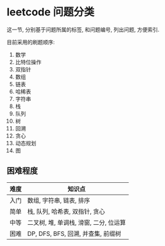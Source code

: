 # leetcode 问题分类

这一节, 分别基于问题所属的标签, 和问题编号, 列出问题, 方便索引.

目前采用的刷题顺序:

1. 数学
2. 比特位操作
3. 双指针
4. 数组
5. 链表
6. 哈稀表
7. 字符串
8. 栈
9. 队列
10. 树
11. 回溯
12. 贪心
13. 动态规划
14. 图

## 困难程度

| 难度 | 知识点                        |
|----|----------------------------|
| 入门 | 数组, 字符串, 链表, 排序            |
| 简单 | 栈, 队列, 哈希表, 双指针, 贪心        |
| 中等 | 二叉树, 堆, 单调栈, 滑窗, 二分, 位运算   |
| 困难 | DP, DFS, BFS, 回溯, 并查集, 前缀树 |
